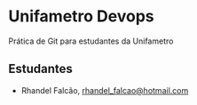 # Unifametro Devops

Prática de Git para estudantes da Unifametro

## Estudantes
- Rhandel Falcão, rhandel_falcao@hotmail.com

